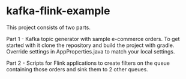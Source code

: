 # kafka-flink-example

This project consists of two parts. 

Part 1 - Kafka topic generator with sample e-commerce orders. To get started with it clone the repository and build the project with gradle. Override settings in AppProperties.java to match your local settings.

Part 2 - Scripts for Flink applications to create filters on the queue containing those orders and sink them to 2 other queues.

